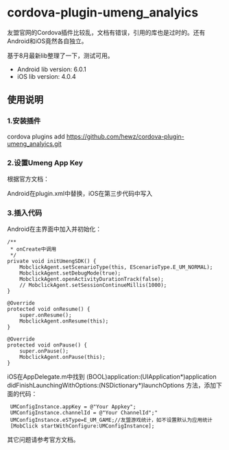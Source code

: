 # cordova-plugin-umeng_analyics

友盟官网的Cordova插件比较乱，文档有错误，引用的库也是过时的。还有Android和iOS竟然各自独立。

基于8月最新lib整理了一下，测试可用。
  
* Android lib version: 6.0.1
* iOS lib version: 4.0.4

## 使用说明
### 1.安装插件
cordova plugins add https://github.com/hewz/cordova-plugin-umeng_analyics.git

### 2.设置Umeng App Key
根据官方文档：

Android在plugin.xml中替换，iOS在第三步代码中写入

### 3.插入代码
Android在主界面中加入并初始化：

```
/**
 * onCreate中调用
 */
private void initUmengSDK() {
    MobclickAgent.setScenarioType(this, EScenarioType.E_UM_NORMAL);
    MobclickAgent.setDebugMode(true);
    MobclickAgent.openActivityDurationTrack(false);
    // MobclickAgent.setSessionContinueMillis(1000);
}

@Override
protected void onResume() {
    super.onResume();
    MobclickAgent.onResume(this);
}

@Override
protected void onPause() {
    super.onPause();
    MobclickAgent.onPause(this);
}
```

iOS在AppDelegate.m中找到 (BOOL)application:(UIApplication*)application didFinishLaunchingWithOptions:(NSDictionary*)launchOptions 方法，添加下面的代码：

```
 UMConfigInstance.appKey = @"Your Appkey";  
 UMConfigInstance.channelId = @"Your ChannelId";"  
 UMConfigInstance.eSType=E_UM_GAME;//友盟游戏统计，如不设置默认为应用统计  
 [MobClick startWithConfigure:UMConfigInstance];
```

其它问题请参考官方文档。